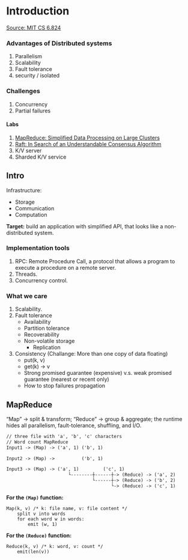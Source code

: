 # Introduction
[Source: MIT CS 6.824](https://www.youtube.com/watch?v=cQP8WApzIQQ&list=PLrw6a1wE39_tb2fErI4-WkMbsvGQk9_UB)


### Advantages of Distributed systems
1. Parallelism
2. Scalability
3. Fault tolerance
4. security / isolated

### Challenges
1. Concurrency
2. Partial failures

#### Labs
1. [MapReduce: Simplified Data Processing on Large Clusters](https://research.google/pubs/archive/33491.pdf)
2. [Raft: In Search of an Understandable Consensus Algorithm](https://raft.github.io/)
3. K/V server
4. Sharded K/V service

## Intro
Infrastructure:  
- Storage  
- Communication  
- Computation  

**Target:** build an application with simplified API, that looks like a non-distributed system.


### Implementation tools
1. RPC: Remote Procedure Call, a protocol that allows a program to execute a procedure on a remote server.
2. Threads.
3. Concurrency control.


### What we care
1. Scalability.
2. Fault tolerance
    - Availability
    - Partition tolerance
    - Recoverability
    - Non-volatile storage
        - Replication
3. Consistency (Challange: More than one copy of data floating)
    - put(k, v)
    - get(k) -> v
    - Strong promised guarantee (expensive) v.s. weak promised guarantee (nearest or recent only)
    - How to stop failures propagation

## MapReduce
“Map” → split & transform; “Reduce” → group & aggregate; the runtime hides all parallelism, fault-tolerance, shuffling, and I/O.


```Markdown
// three file with 'a', 'b', 'c' characters
// Word count MapReduce
Input1 -> (Map) -> ('a', 1) ('b', 1)

Input2 -> (Map) ->          ('b', 1)

Input3 -> (Map) -> ('a', 1)         ('c', 1)
                       └--------┼------┼-> (Reduce) -> ('a', 2)
                                └------┼-> (Reduce) -> ('b', 2)
                                       └-> (Reduce) -> ('c', 1)
```
**For the `(Map)` function:**
```MD
Map(k, v) /* k: file name, v: file content */
    split v into words
    for each word w in words:
        emit (w, 1)
```
**For the `(Reduce)` function:**
```MD
Reduce(k, v) /* k: word, v: count */
    emit(len(v))
```